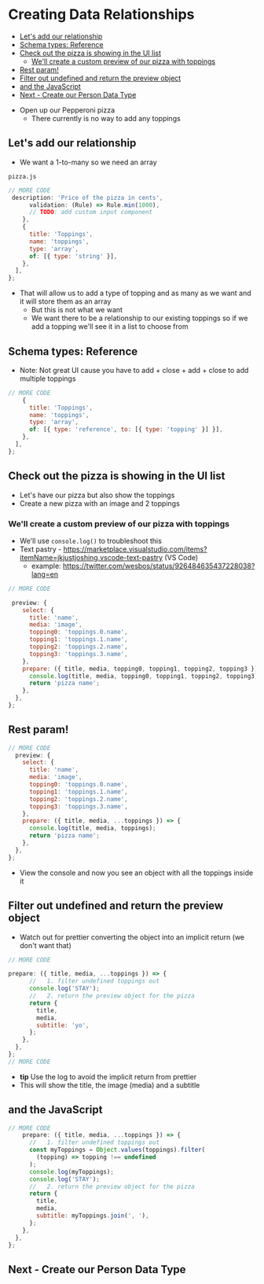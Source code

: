 # Creating Data Relationships
<!-- MarkdownTOC -->

- [Let's add our relationship](#lets-add-our-relationship)
- [Schema types: Reference](#schema-types-reference)
- [Check out the pizza is showing in the UI list](#check-out-the-pizza-is-showing-in-the-ui-list)
  - [We'll create a custom preview of our pizza with toppings](#well-create-a-custom-preview-of-our-pizza-with-toppings)
- [Rest param!](#rest-param)
- [Filter out undefined and return the preview object](#filter-out-undefined-and-return-the-preview-object)
- [and the JavaScript](#and-the-javascript)
- [Next - Create our Person Data Type](#next---create-our-person-data-type)

<!-- /MarkdownTOC -->

* Open up our Pepperoni pizza
    - There currently is no way to add any toppings

## Let's add our relationship
* We want a 1-to-many so we need an array

`pizza.js`

```js
// MORE CODE
 description: 'Price of the pizza in cents',
      validation: (Rule) => Rule.min(1000),
      // TODO: add custom input component
    },
    {
      title: 'Toppings',
      name: 'toppings',
      type: 'array',
      of: [{ type: 'string' }],
    },
  ],
};
```

* That will allow us to add a type of topping and as many as we want and it will store them as an array
    - But this is not what we want
    - We want there to be a relationship to our existing toppings so if we add a topping we'll see it in a list to choose from

## Schema types: Reference
* Note: Not great UI cause you have to add + close + add + close to add multiple toppings

```js
// MORE CODE
    {
      title: 'Toppings',
      name: 'toppings',
      type: 'array',
      of: [{ type: 'reference', to: [{ type: 'topping' }] }],
    },
  ],
};
```

## Check out the pizza is showing in the UI list
* Let's have our pizza but also show the toppings
* Create a new pizza with an image and 2 toppings

### We'll create a custom preview of our pizza with toppings
* We'll use `console.log()` to troubleshoot this
* Text pastry - https://marketplace.visualstudio.com/items?itemName=jkjustjoshing.vscode-text-pastry (VS Code)
    - example: https://twitter.com/wesbos/status/926484635437228038?lang=en

```js
// MORE CODE

 preview: {
    select: {
      title: 'name',
      media: 'image',
      topping0: 'toppings.0.name',
      topping1: 'toppings.1.name',
      topping2: 'toppings.2.name',
      topping3: 'toppings.3.name',
    },
    prepare: ({ title, media, topping0, topping1, topping2, topping3 }) => {
      console.log(title, media, topping0, topping1, topping2, topping3);
      return 'pizza name';
    },
  },
};
```

## Rest param!
```js
// MORE CODE
  preview: {
    select: {
      title: 'name',
      media: 'image',
      topping0: 'toppings.0.name',
      topping1: 'toppings.1.name',
      topping2: 'toppings.2.name',
      topping3: 'toppings.3.name',
    },
    prepare: ({ title, media, ...toppings }) => {
      console.log(title, media, toppings);
      return 'pizza name';
    },
  },
};
```

* View the console and now you see an object with all the toppings inside it

## Filter out undefined and return the preview object
* Watch out for prettier converting the object into an implicit return (we don't want that)

```js
// MORE CODE

prepare: ({ title, media, ...toppings }) => {
      //   1. filter undefined toppings out
      console.log('STAY');
      //   2. return the preview object for the pizza
      return {
        title,
        media,
        subtitle: 'yo',
      };
    },
  },
};
// MORE CODE
```

* **tip** Use the log to avoid the implicit return from prettier
* This will show the title, the image (media) and a subtitle

## and the JavaScript
```js
// MORE CODE
    prepare: ({ title, media, ...toppings }) => {
      //   1. filter undefined toppings out
      const myToppings = Object.values(toppings).filter(
        (topping) => topping !== undefined
      );
      console.log(myToppings);
      console.log('STAY');
      //   2. return the preview object for the pizza
      return {
        title,
        media,
        subtitle: myToppings.join(', '),
      };
    },
  },
};
```

## Next - Create our Person Data Type
